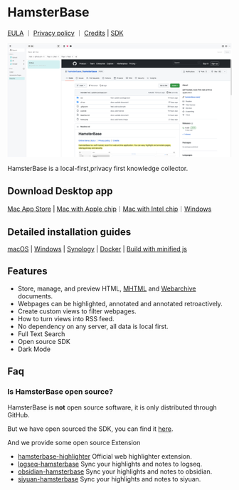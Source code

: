 # HamsterBase

[EULA](https://hamsterbase.com/redirect?to=eula) ｜ [Privacy policy](https://hamsterbase.com/redirect?to=privacy) ｜ [Credits](https://hamsterbase.com/redirect?to=credits) | [SDK](https://www.npmjs.com/package/@hamsterbase/sdk)

![](https://raw.githubusercontent.com/hamsterbase/hamsterbase/main/home.png)

HamsterBase is a local-first,privacy first knowledge collector.

## Download Desktop app

[Mac App Store](https://hamsterbase.com/redirect?to=mac-app-store) | [Mac with Apple chip](https://hamsterbase.com/redirect?to=download-desktop-darwin-arm64)｜[Mac with Intel chip](https://hamsterbase.com/redirect?to=download-desktop-darwin-x64)｜[Windows](https://hamsterbase.com/redirect?to=download-desktop-win-x64)

## Detailed installation guides

[macOS](https://hamsterbase.com/redirect?to=install-macos) | [Windows](https://hamsterbase.com/redirect?to=install-windows) | [Synology](https://hamsterbase.com/redirect?to=install-synology) | [Docker](https://hamsterbase.com/redirect?to=install-docker) | [Build with minified js](https://hamsterbase.com/redirect?to=install-source)

## Features

- Store, manage, and preview HTML, [MHTML](https://en.wikipedia.org/wiki/MHTML) and [Webarchive](https://en.wikipedia.org/wiki/Webarchive) documents.
- Webpages can be highlighted, annotated and annotated retroactively.
- Create custom views to filter webpages.
- How to turn views into RSS feed.
- No dependency on any server, all data is local first.
- Full Text Search
- Open source SDK
- Dark Mode

## Faq

### Is HamsterBase open source?

HamsterBase is **not** open source software, it is only distributed through GitHub.

But we have open sourced the SDK, you can find it [here](https://www.npmjs.com/package/@hamsterbase/sdk).

And we provide some open source Extension

- [hamsterbase-highlighter](https://github.com/hamsterbase/hamsterbase-highlighter) Official web highlighter extension.
- [logseq-hamsterbase](https://github.com/hamsterbase/logseq-hamsterbase) Sync your highlights and notes to logseq.
- [obsidian-hamsterbase](https://github.com/hamsterbase/obsidian-hamsterbase) Sync your highlights and notes to obsidian.
- [siyuan-hamsterbase](https://github.com/hamsterbase/siyuan-hamsterbase) Sync your highlights and notes to siyuan.
